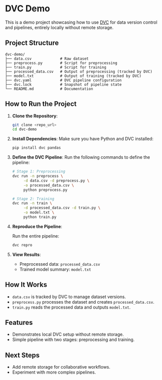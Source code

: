 # DVC Demo

This is a demo project showcasing how to use [DVC](https://dvc.org/) for data version control and pipelines, entirely locally without remote storage.

## Project Structure

```
dvc-demo/
├── data.csv             # Raw dataset
├── preprocess.py        # Script for preprocessing
├── train.py             # Script for training
├── processed_data.csv   # Output of preprocessing (tracked by DVC)
├── model.txt            # Output of training (tracked by DVC)
├── dvc.yaml             # DVC pipeline configuration
├── dvc.lock             # Snapshot of pipeline state
└── README.md            # Documentation
```

## How to Run the Project

1. **Clone the Repository**:
   ```bash
   git clone <repo_url>
   cd dvc-demo
   ```

2. **Install Dependencies**:
   Make sure you have Python and DVC installed:
   ```bash
   pip install dvc pandas
   ```

4. **Define the DVC Pipeline**:
   Run the following commands to define the pipeline:
   ```bash
   # Stage 1: Preprocessing
   dvc run -n preprocess \
        -d data.csv -d preprocess.py \
        -o processed_data.csv \
        python preprocess.py
   
   # Stage 2: Training
   dvc run -n train \
        -d processed_data.csv -d train.py \
        -o model.txt \
        python train.py
   ```

4. **Reproduce the Pipeline**:

   Run the entire pipeline:
   ```bash
   dvc repro
   ```

5. **View Results**:
   - Preprocessed data: `processed_data.csv`
   - Trained model summary: `model.txt`

## How It Works

- `data.csv` is tracked by DVC to manage dataset versions.
- `preprocess.py` processes the dataset and creates `processed_data.csv`.
- `train.py` reads the processed data and outputs `model.txt`.

## Features

- Demonstrates local DVC setup without remote storage.
- Simple pipeline with two stages: preprocessing and training.

## Next Steps

- Add remote storage for collaborative workflows.
- Experiment with more complex pipelines.
